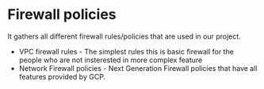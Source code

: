 # Firewall policies

It gathers all different firewall rules/policies that are used in our project.

- VPC firewall rules - The simplest rules this is basic firewall for the people who are not insterested in more complex feature
- Network Firewall policies - Next Generation Firewall policies that have all features provided by GCP.
